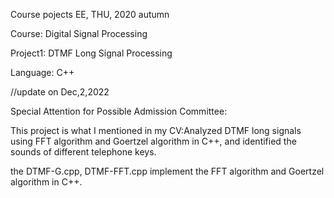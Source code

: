 Course pojects EE, THU, 2020 autumn

Course: Digital Signal Processing

Project1: DTMF Long Signal Processing

Language: C++

//update on Dec,2,2022

Special Attention for Possible Admission Committee:

This project is what I mentioned in my CV:Analyzed DTMF long signals using FFT algorithm and Goertzel algorithm in C++, and identified the sounds of different telephone keys.

the DTMF-G.cpp, DTMF-FFT.cpp implement the FFT algorithm and Goertzel algorithm in C++. 

